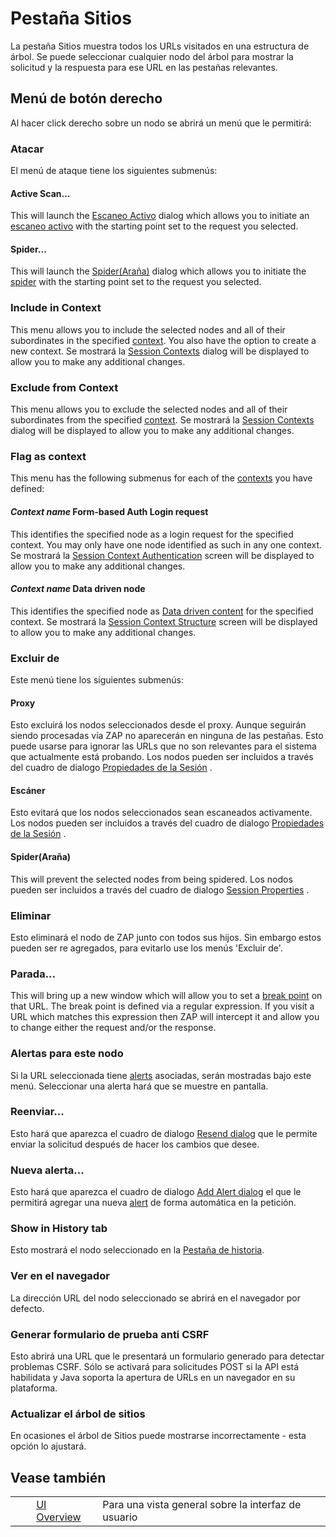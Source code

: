 # Pestaña Sitios #

La pestaña Sitios muestra todos los URLs visitados en una estructura de árbol.
Se puede seleccionar cualquier nodo del árbol para mostrar la solicitud y la respuesta para ese URL en las pestañas relevantes.


## Menú de botón derecho ##

Al hacer click derecho sobre un nodo se abrirá un menú que le permitirá:

### Atacar ###

El menú de ataque tiene los siguientes submenús:

#### Active Scan... ####

This will launch the [Escaneo Activo][] dialog which allows you to initiate an [escaneo activo][] with the starting point set to the request you selected.


#### Spider... ####

This will launch the [Spider(Araña)][Spider_Ara_a] dialog which allows you to initiate the [spider][] with the starting point set to the request you selected.


### Include in Context ###

This menu allows you to include the selected nodes and all of their subordinates in the specified [context][].
You also have the option to create a new context.
Se mostrará la [Session Contexts][] dialog will be displayed to allow you to make any additional changes.

### Exclude from Context ###

This menu allows you to exclude the selected nodes and all of their subordinates from the specified [context][].
Se mostrará la [Session Contexts][] dialog will be displayed to allow you to make any additional changes.

### Flag as context ###

This menu has the following submenus for each of the [contexts][context] you have defined:

#### *Context name* Form-based Auth Login request ####

This identifies the specified node as a login request for the specified context.
You may only have one node identified as such in any one context.
Se mostrará la [Session Context Authentication][] screen will be displayed to allow you to make any additional changes.

#### *Context name* Data driven node ####

This identifies the specified node as [Data driven content][] for the specified context.
Se mostrará la [Session Context Structure][] screen will be displayed to allow you to make any additional changes.

### Excluir de ###

Este menú tiene los siguientes submenús:

#### Proxy ####

Esto excluirá los nodos seleccionados desde el proxy. Aunque seguirán siendo procesadas vía ZAP no aparecerán en ninguna de las pestañas.
Esto puede usarse para ignorar las URLs que no son relevantes para el sistema que actualmente está probando.
Los nodos pueden ser incluidos a través del cuadro de dialogo [Propiedades de la Sesión][Propiedades de la Sesi_n] .

#### Escáner ####

Esto evitará que los nodos seleccionados sean escaneados activamente.
Los nodos pueden ser incluidos a través del cuadro de dialogo [Propiedades de la Sesión][Propiedades de la Sesi_n] .

#### Spider(Araña) ####

This will prevent the selected nodes from being spidered.
Los nodos pueden ser incluidos a través del cuadro de dialogo [Session Properties][Propiedades de la Sesi_n] .

### Eliminar ###

Esto eliminará el nodo de ZAP junto con todos sus hijos.
Sin embargo estos pueden ser re agregados, para evitarlo use los menús 'Excluir de'.

### Parada... ###

This will bring up a new window which will allow you to set a [break point][] on that URL.
The break point is defined via a regular expression. If you visit a URL which matches this expression then ZAP will intercept it and allow you to change either the request and/or the response.

### Alertas para este nodo ###

Si la URL seleccionada tiene [alerts][] asociadas, serán mostradas bajo este menú.
Seleccionar una alerta hará que se muestre en pantalla.

### Reenviar... ###

Esto hará que aparezca el cuadro de dialogo [Resend dialog][] que le permite enviar la solicitud después de hacer los cambios que desee.

### Nueva alerta... ###

Esto hará que aparezca el cuadro de dialogo [Add Alert dialog][] el que le permitirá agregar una nueva [alert][alerts] de forma automática en la petición.

### Show in History tab ###

Esto mostrará el nodo seleccionado en la [Pestaña de historia][Pesta_a de historia].

### Ver en el navegador ###

La dirección URL del nodo seleccionado se abrirá en el navegador por defecto.

### Generar formulario de prueba anti CSRF ###

Esto abrirá una URL que le presentará un formulario generado para detectar problemas CSRF.
Sólo se activará para solicitudes POST si la API está habilidata y Java soporta la apertura de URLs en un navegador en su plataforma.

### Actualizar el árbol de sitios ###

En ocasiones el árbol de Sitios puede mostrarse incorrectamente - esta opción lo ajustará.

## Vease también ##

<table> 
 <tbody>
  <tr>
   <td>&nbsp;&nbsp;&nbsp;&nbsp;</td>
   <td> <a href="HelpUiOverview" rel="nofollow">UI Overview</a></td>
   <td>Para una vista general sobre la interfaz de usuario</td>
  </tr> 
 </tbody>
</table>


[Escaneo Activo]: HelpUiDialogsAdvascan
[escaneo activo]: HelpStartConceptsAscan
[Spider_Ara_a]: HelpUiDialogsSpider
[spider]: HelpStartConceptsSpider
[context]: HelpStartConceptsContexts
[Session Contexts]: HelpUiDialogsSessionContexts
[Session Context Authentication]: HelpUiDialogsSessionContext-auth
[Data driven content]: HelpStartConceptsDdc
[Session Context Structure]: HelpUiDialogsSessionContext-struct
[Propiedades de la Sesi_n]: HelpUiDialogsSessionSessprop
[break point]: HelpStartConceptsBreakpoints
[alerts]: HelpStartConceptsAlerts
[Resend dialog]: HelpUiDialogsResend
[Add Alert dialog]: HelpUiDialogsAddalert
[Pesta_a de historia]: HelpUiTabsHistory